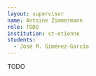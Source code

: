 ```yaml
---
layout: supervisor
name: Antoine Zimmermann
role: TODO
institution: st-etienne
students:
  - José M. Giménez-García
---
```

TODO
